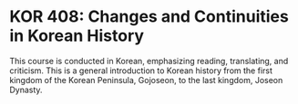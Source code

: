 # KOR 408: Changes and Continuities in Korean History

This course is conducted in Korean, emphasizing reading, translating, and criticism. This is a general introduction to Korean history from the first kingdom of the Korean Peninsula, Gojoseon, to the last kingdom, Joseon Dynasty.